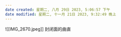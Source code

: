 ```yaml
---
date created: 星期二, 八月 29日 2023, 5:06:57 下午
date modified: 星期二, 十一月 21日 2023, 9:32:49 晚上
---
```

![[IMG_2670.jpeg]]
	封闭面的曲直